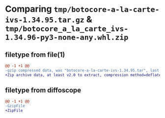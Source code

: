 # Comparing `tmp/botocore-a-la-carte-ivs-1.34.95.tar.gz` & `tmp/botocore_a_la_carte_ivs-1.34.96-py3-none-any.whl.zip`

## filetype from file(1)

```diff
@@ -1 +1 @@
-gzip compressed data, was "botocore-a-la-carte-ivs-1.34.95.tar", last modified: Wed May  1 01:06:24 2024, max compression
+Zip archive data, at least v2.0 to extract, compression method=deflate
```

## filetype from diffoscope

```diff
@@ -1 +1 @@
-GzipFile
+ZipFile
```

